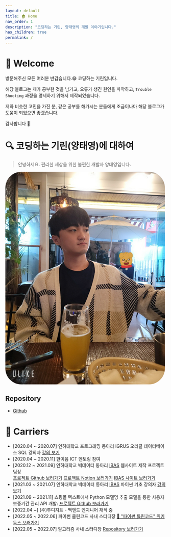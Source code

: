 ```yaml
---
layout: default
title: 🏠 Home
nav_order: 1
description: "코딩하는 기린, 양태영의 개발 이야기입니다."
has_children: true
permalink: /
---
```


# 🎉 Welcome 
방문해주신 모든 여러분 반갑습니다.😁 코딩하는 기린입니다.

해당 블로그는 제가 공부한 것을 남기고, 오류가 생긴 원인을 파악하고, `Trouble Shooting` 과정을 명세하기 위해서 제작되었습니다.

저와 비슷한 고민을 가진 분, 같은 공부를 해가시는 분들에게 조금이나마 해당 블로그가 도움이 되었으면 좋겠습니다.

감사합니다 🙇‍


# 🔍 코딩하는 기린(양태영)에 대하여
> 안녕하세요. 편리한 세상을 위한 불편한 개발자 양태영입니다.

<div class="img-wrapper" style="width: 500px;">
    <img src="/assets/images/profile.jpg" style="border-radius: 50px" alt="profile.jpg">
</div>

## Repository
- [<i class="fa-brands fa-github"></i> Github](https://github.com/YangTaeyoung)

# 📃 Carriers

* \[2020.04 ~ 2020.07\] 인하대학교 프로그래밍 동아리 IGRUS 오라클 데이터베이스 SQL 강의자 [<i class="fa-brands fa-youtube"></i> 강의 보기](lecture/)
* \[2020.04 ~ 2020.11\] 한이음 ICT 멘토링 참여
* \[2020.12 ~ 2021.09\] 인하대학교 빅데이터 동아리 [IBAS](https://www.inhabas.com) 웹사이트 제작 프로젝트 팀장 <br/> [<i class="fa-brands fa-github"></i> 프로젝트 Github 보러가기](https://github.com/YangTaeyoung/IBAS) [프로젝트 Notion 보러가기](https://torch-halibut-391.notion.site/36db6f7fda854fae8f0ff3a6901d14da?v=47d74bf3a70f48ae974b4335b2132be0) [<i class="fa-brands fa-chrome"></i> IBAS 사이트 보러가기](https://www.inhabas.com/) 
* \[2021.03 ~ 2021.07\] 인하대학교 빅데이터 동아리 [IBAS](https://www.inhabas.com) 파이썬 기초 강의자 [<i class="fa-brands fa-youtube"></i> 강의 보기](lecture/)
* \[2021.09 ~ 2021.11\] 쇼핑몰 텍스트에서 Python 모델명 추출 모델을 통한 사용자 보증기간 관리 API 개발: [<i class="fa-brands fa-github"></i> 프로젝트 Github 보러가기](https://github.com/YangTaeyoung/MaPDuck-spring)
* \[2022.04 ~\] (주)투디지트 - 백엔드 엔지니어 재직 중
* \[2022.05 ~ 2022.06\] 파이썬 클린코드 사내 스터디장 [📘 "파이썬 틀린코드" 위키독스 보러가기](https://wikidocs.net/book/8131)
* \[2022.05 ~ 2022.07\] 알고리즘 사내 스터디장 [<i class="fa-brands fa-github"></i> Repository 보러가기](https://github.com/2022-2digit-study/2022-algorithm-study)

